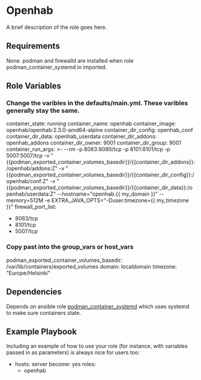 Openhab
=========


A brief description of the role goes here.

Requirements
------------

None. podman and firewalld are installed when role podman_container_systemd in imported.

Role Variables
--------------

### Change the varibles in the defaults/main.yml. These varibles generally stay the same.

container_state: running
container_name: openhab
container_image: openhab/openhab:2.3.0-amd64-alpine
container_dir_config: openhab_conf
container_dir_data: openhab_userdata
container_dir_addons: openhab_addons
container_dir_owner: 9001
container_dir_group: 9001
container_run_args: >-
  --rm
  -p 8083:8080/tcp
  -p 8101:8101/tcp
  -p 5007:5007/tcp
  -v "{{podman_exported_container_volumes_basedir}}/{{container_dir_addons}}:/openhab/addons:Z"
  -v "{{podman_exported_container_volumes_basedir}}/{{container_dir_config}}:/openhab/conf:Z"
  -v "{{podman_exported_container_volumes_basedir}}/{{container_dir_data}}:/openhab/userdata:Z"
  --hostname="openhab.{{ my_domain }}"
  --memory=512M
  -e EXTRA_JAVA_OPTS="-Duser.timezone={{ my_timezone }}"
firewall_port_list:
  - 8083/tcp
  - 8101/tcp
  - 5007/tcp


### Copy past into the group_vars or host_vars ###

podman_exported_container_volumes_basedir: /var/lib/containers/exported_volumes
domain: localdomain
timezone: "Europe/Helsinki"

Dependencies
------------

Depends on ansible role [podman_container_systemd](https://galaxy.ansible.com/ikke_t/podman_container_systemd) which uses systemd to make sure containers state.

Example Playbook
----------------

Including an example of how to use your role (for instance, with variables passed in as parameters) is always nice for users too:

- hosts: server
  become: yes
  roles:
     - openhab


